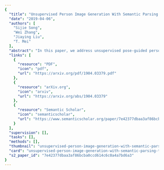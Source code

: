 ```yaml
---
{
  "title": "Unsupervised Person Image Generation With Semantic Parsing Transformation",
  "date": "2019-04-06",
  "authors": [
    "Sijie Song",
    "Wei Zhang",
    "Jiaying Liu",
    "T. Mei"
  ],
  "abstract": "In this paper, we address unsupervised pose-guided person image generation, which is known challenging due to non-rigid deformation. Unlike previous methods learning a rock-hard direct mapping between human bodies, we propose a new pathway to decompose the hard mapping into two more accessible subtasks, namely, semantic parsing transformation and appearance generation. Firstly, a semantic generative network is proposed to transform between semantic parsing maps, in order to simplify the non-rigid deformation learning. Secondly, an appearance generative network learns to synthesize semantic-aware textures. Thirdly, we demonstrate that training our framework in an end-to-end manner further refines the semantic maps and final results accordingly. Our method is generalizable to other semantic-aware person image generation tasks, e.g., clothing texture transfer and controlled image manipulation. Experimental results demonstrate the superiority of our method on DeepFashion and Market-1501 datasets, especially in keeping the clothing attributes and better body shapes.",
  "links": [
    {
      "resource": "PDF",
      "icon": "pdf",
      "url": "https://arxiv.org/pdf/1904.03379.pdf"
    },
    {
      "resource": "arXiv.org",
      "icon": "arxiv",
      "url": "https://arxiv.org/abs/1904.03379"
    },
    {
      "resource": "Semantic Scholar",
      "icon": "semanticscholar",
      "url": "https://www.semanticscholar.org/paper/7e42377dbaa3af86bcba0ccd614c6c0a4a7bd6a3"
    }
  ],
  "supervision": [],
  "tasks": [],
  "methods": [],
  "thumbnail": "unsupervised-person-image-generation-with-semantic-parsing-transformation-thumb.jpg",
  "card": "unsupervised-person-image-generation-with-semantic-parsing-transformation-card.jpg",
  "s2_paper_id": "7e42377dbaa3af86bcba0ccd614c6c0a4a7bd6a3"
}
---
```


